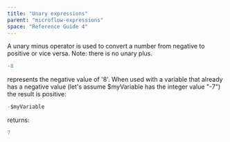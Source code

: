 ```yaml
---
title: "Unary expressions"
parent: "microflow-expressions"
space: "Reference Guide 4"
---
```

A unary minus operator is used to convert a number from negative to positive or vice versa. Note: there is no unary plus.

```java
-8

```

represents the negative value of '8'.
When used with a variable that already has a negative value (let's assume $myVariable has the integer value "-7") the result is positive:

```java
-$myVariable

```

returns:

```java
7

```
